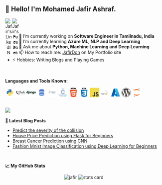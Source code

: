 <h2>👋 Hello! I'm Mohamed Jafir Ashraf.</h2>

<p align="center">
  <a href="https://www.linkedin.com/in/mohamed-jafir-ashraf-bb3974192/">
  <img align="left" alt="Jafir's LinkedIN" width="22px" src="https://raw.githubusercontent.com/peterthehan/peterthehan/master/assets/linkedin.svg" />
</a> 
  <a href="https://www.facebook.com/JafirDon2506">
  <img align="left" alt="Jafir's Facebook" width="22px" src="https://raw.githubusercontent.com/peterthehan/peterthehan/master/assets/facebook.svg" />
</a>
</p>

<br /><br />

- 🔭 I’m currently working on **Software Engineer in Tamilnadu, India**
- 🌱 I’m currently learning **Azure ML, NLP and Deep Learning**
- 💬 Ask me about **Python, Machine Learning and Deep Learning**
- 📫 How to reach me: [JafirDon](http://jafirdon.rf.gd/) on My Portfolio site
- ⚡ Hobbies: Writing Blogs and Playing Games  

<br />

**Languages and Tools Known:**  

<code><img height="30" src="https://raw.githubusercontent.com/github/explore/80688e429a7d4ef2fca1e82350fe8e3517d3494d/topics/python/python.png"></code>
<code><img height="30" src="https://raw.githubusercontent.com/github/explore/80688e429a7d4ef2fca1e82350fe8e3517d3494d/topics/flask/flask.png"></code>
<code><img height="30" src="https://raw.githubusercontent.com/github/explore/80688e429a7d4ef2fca1e82350fe8e3517d3494d/topics/django/django.png"></code>
<code><img height="30" src="https://raw.githubusercontent.com/github/explore/80688e429a7d4ef2fca1e82350fe8e3517d3494d/topics/sql/sql.png"></code>
<code><img height="30" src="https://raw.githubusercontent.com/github/explore/80688e429a7d4ef2fca1e82350fe8e3517d3494d/topics/java/java.png"></code>
<code><img height="30" src="https://raw.githubusercontent.com/github/explore/80688e429a7d4ef2fca1e82350fe8e3517d3494d/topics/c/c.png"></code>
<code><img height="30" src="https://raw.githubusercontent.com/github/explore/80688e429a7d4ef2fca1e82350fe8e3517d3494d/topics/html/html.png"></code>
<code><img height="30" src="https://raw.githubusercontent.com/github/explore/80688e429a7d4ef2fca1e82350fe8e3517d3494d/topics/css/css.png"></code>
<code><img height="30" src="https://raw.githubusercontent.com/github/explore/80688e429a7d4ef2fca1e82350fe8e3517d3494d/topics/javascript/javascript.png"></code>
<code><img height="30" src="https://raw.githubusercontent.com/github/explore/80688e429a7d4ef2fca1e82350fe8e3517d3494d/topics/mysql/mysql.png"></code>
<code><img height="30" src="https://raw.githubusercontent.com/github/explore/80688e429a7d4ef2fca1e82350fe8e3517d3494d/topics/azure/azure.png"></code>
<code><img height="30" src="https://raw.githubusercontent.com/github/explore/80688e429a7d4ef2fca1e82350fe8e3517d3494d/topics/wordpress/wordpress.png"></code>
<code><img height="30" src="https://raw.githubusercontent.com/github/explore/80688e429a7d4ef2fca1e82350fe8e3517d3494d/topics/jupyter-notebook/jupyter-notebook.png"></code>

<br />

<img src="https://github-readme-stats.vercel.app/api/top-langs/?username=JafirDon">

<br />

**📝 Latest Blog Posts**

<!-- BLOG-POST-LIST:START -->
- [Predict the severity of the collision](https://jafirdonblogs.blogspot.com/2020/09/predict-severity-of-collision.html)
- [House Price Prediction using Flask for Beginners](https://techyscientists.blogspot.com/2021/07/house-price-prediction-using-flask.html)
- [Breast Cancer Prediction using CNN](https://techyscientists.blogspot.com/2021/08/breast-cancer-prediction.html)
- [Fashion Mnist Image Classification using Deep Learning for Beginners](https://techyscientists.blogspot.com/2021/08/fashion-mnist-image-classification.html)
<!-- BLOG-POST-LIST:END -->

<br />


**📈 My GitHub Stats**

<p align="center"> <img src="https://github-readme-stats.vercel.app/api?username=JafirDon&show_icons=true&theme=solarized-light" alt="jafir" /> 
<img alt= "stats card" src="https://github-readme-streak-stats.herokuapp.com/?user=JafirDon&theme=solarized-light">

